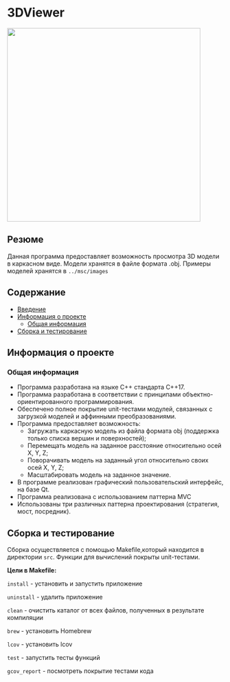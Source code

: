 # 3DViewer

<img src="misc/gif/3DViewer.gif" width="450" height="450"/>

## Резюме 
Данная программа предоставляет возможность просмотра 3D модели в каркасном виде. 
Модели хранятся в файле формата .obj. Примеры моделей хранятся в `../msc/images`

## Содержание

  - [Введение](#введение)
  - [Информация о проекте](#информация-о-проекте)
    - [Общая информация](#общая-информация)
  - [Сборка и тестирование](#сборка-и-тестирование)

## Информация о проекте
### Общая информация

- Программа разработана на языке C++ стандарта C++17.
- Программа разработана в соответствии с принципами объектно-ориентированного программирования.
- Обеспечено полное покрытие unit-тестами модулей, связанных с загрузкой моделей и аффинными преобразованиями.
- Программа предоставляет возможность:
    - Загружать каркасную модель из файла формата obj (поддержка только списка вершин и поверхностей);
    - Перемещать модель на заданное расстояние относительно осей X, Y, Z;
    - Поворачивать модель на заданный угол относительно своих осей X, Y, Z;
    - Масштабировать модель на заданное значение.
- В программе реализован графический пользовательский интерфейс, на базе Qt.
- Программа реализована с использованием паттерна MVC
- Использованы три различных паттерна проектирования (стратегия, мост, посредник).

## Сборка и тестирование

Сборка осуществляется с помощью Makefile,который находится в директории `src`. Функции для вычислений покрыты unit-тестами.

**Цели в Makefile:**

`install` - установить и запустить приложение

`uninstall` - удалить приложение

`clean` - очистить каталог от всех файлов, полученных в результате компиляции

`brew` - установить Homebrew

`lcov` - установить lcov

`test` - запустить тесты функций

`gcov_report` - посмотреть покрытие тестами кода
